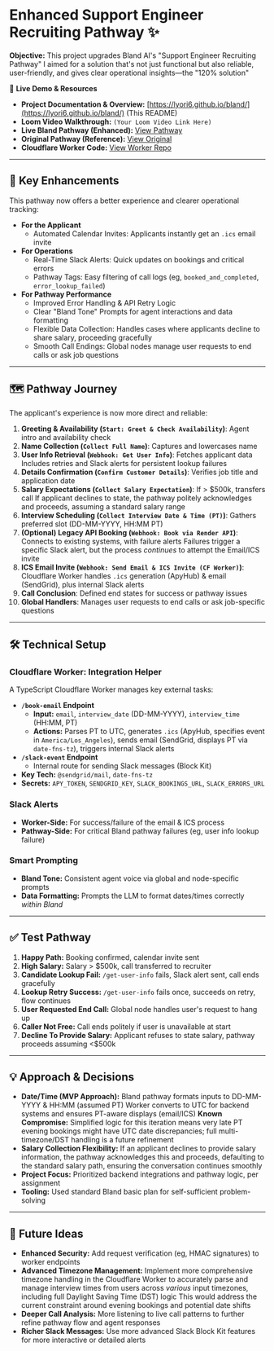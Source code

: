 # Enhanced Support Engineer Recruiting Pathway ✨

**Objective:** This project upgrades Bland AI's "Support Engineer Recruiting Pathway" I aimed for a solution that's not just functional but also reliable, user-friendly, and gives clear operational insights—the "120% solution"

🔗 **Live Demo & Resources**
*   **Project Documentation & Overview:** [https://lyori6.github.io/bland/](https://lyori6.github.io/bland/) (This README)
*   **Loom Video Walkthrough:** `(Your Loom Video Link Here)`
*   **Live Bland Pathway (Enhanced):** [View Pathway](https://app.bland.ai/dashboard/convo-pathways?id=a06ee867-afbb-4736-b580-4125768c3899)
*   **Original Pathway (Reference):** [View Original](https://app.bland.ai/dashboard/convo-pathways?id=22e38484-e3b3-4870-99fe-3347f7a87537)
*   **Cloudflare Worker Code:** [View Worker Repo](https://github.com/lyori6/bland-cloudflare-clean)

---

## 🚀 Key Enhancements

This pathway now offers a better experience and clearer operational tracking:

*   **For the Applicant**
    *   Automated Calendar Invites: Applicants instantly get an `.ics` email invite
*   **For Operations**
    *   Real-Time Slack Alerts: Quick updates on bookings and critical errors
    *   Pathway Tags: Easy filtering of call logs (eg, `booked_and_completed`, `error_lookup_failed`)
*   **For Pathway Performance**
    *   Improved Error Handling & API Retry Logic
    *   Clear "Bland Tone" Prompts for agent interactions and data formatting
    *   Flexible Data Collection: Handles cases where applicants decline to share salary, proceeding gracefully
    *   Smooth Call Endings: Global nodes manage user requests to end calls or ask job questions

---

## 🗺️ Pathway Journey

The applicant's experience is now more direct and reliable:

1.  **Greeting & Availability (`Start: Greet & Check Availability`)**: Agent intro and availability check
2.  **Name Collection (`Collect Full Name`)**: Captures and lowercases name
3.  **User Info Retrieval (`Webhook: Get User Info`)**: Fetches applicant data Includes retries and Slack alerts for persistent lookup failures
4.  **Details Confirmation (`Confirm Customer Details`)**: Verifies job title and application date
5.  **Salary Expectations (`Collect Salary Expectation`)**: If > $500k, transfers call If applicant declines to state, the pathway politely acknowledges and proceeds, assuming a standard salary range
6.  **Interview Scheduling (`Collect Interview Date & Time (PT)`)**: Gathers preferred slot (DD-MM-YYYY, HH:MM PT)
7.  **(Optional) Legacy API Booking (`Webhook: Book via Render API`)**: Connects to existing systems, with failure alerts Failures trigger a specific Slack alert, but the process *continues* to attempt the Email/ICS invite
8.  **ICS Email Invite (`Webhook: Send Email & ICS Invite (CF Worker)`)**: Cloudflare Worker handles `.ics` generation (ApyHub) & email (SendGrid), plus internal Slack alerts
9.  **Call Conclusion**: Defined end states for success or pathway issues
10. **Global Handlers**: Manages user requests to end calls or ask job-specific questions

---

## 🛠️ Technical Setup

### Cloudflare Worker: Integration Helper
A TypeScript Cloudflare Worker manages key external tasks:

*   **`/book-email` Endpoint**
    *   **Input:** `email`, `interview_date` (DD-MM-YYYY), `interview_time` (HH:MM, PT)
    *   **Actions:** Parses PT to UTC, generates `.ics` (ApyHub, specifies event in `America/Los_Angeles`), sends email (SendGrid, displays PT via `date-fns-tz`), triggers internal Slack alerts
*   **`/slack-event` Endpoint**
    *   Internal route for sending Slack messages (Block Kit)
*   **Key Tech:** `@sendgrid/mail`, `date-fns-tz`
*   **Secrets:** `APY_TOKEN`, `SENDGRID_KEY`, `SLACK_BOOKINGS_URL`, `SLACK_ERRORS_URL`

### Slack Alerts
*   **Worker-Side:** For success/failure of the email & ICS process
*   **Pathway-Side:** For critical Bland pathway failures (eg, user info lookup failure)

### Smart Prompting
*   **Bland Tone:** Consistent agent voice via global and node-specific prompts
*   **Data Formatting:** Prompts the LLM to format dates/times correctly *within Bland*

---

## ✅ Test Pathway

1.  **Happy Path:** Booking confirmed, calendar invite sent
2.  **High Salary:** Salary > $500k, call transferred to recruiter
3.  **Candidate Lookup Fail:** `/get-user-info` fails, Slack alert sent, call ends gracefully
4.  **Lookup Retry Success:** `/get-user-info` fails once, succeeds on retry, flow continues
5.  **User Requested End Call:** Global node handles user's request to hang up
6.  **Caller Not Free:** Call ends politely if user is unavailable at start
7.  **Decline To Provide Salary:** Applicant refuses to state salary, pathway proceeds assuming <$500k

---

## 💡 Approach & Decisions

*   **Date/Time (MVP Approach):** Bland pathway formats inputs to DD-MM-YYYY & HH:MM (assumed PT) Worker converts to UTC for backend systems and ensures PT-aware displays (email/ICS) **Known Compromise:** Simplified logic for this iteration means very late PT evening bookings might have UTC date discrepancies; full multi-timezone/DST handling is a future refinement
*   **Salary Collection Flexibility:** If an applicant declines to provide salary information, the pathway acknowledges this and proceeds, defaulting to the standard salary path, ensuring the conversation continues smoothly
*   **Project Focus:** Prioritized backend integrations and pathway logic, per assignment
*   **Tooling:** Used standard Bland basic plan for self-sufficient problem-solving

---

## 🔮 Future Ideas

*   **Enhanced Security:** Add request verification (eg, HMAC signatures) to worker endpoints
*   **Advanced Timezone Management:** Implement more comprehensive timezone handling in the Cloudflare Worker to accurately parse and manage interview times from users across *various* input timezones, including full Daylight Saving Time (DST) logic This would address the current constraint around evening bookings and potential date shifts
*   **Deeper Call Analysis:** More listening to live call patterns to further refine pathway flow and agent responses
*   **Richer Slack Messages:** Use more advanced Slack Block Kit features for more interactive or detailed alerts
